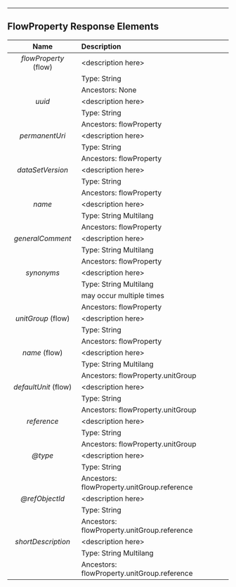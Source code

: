 ---

FlowProperty Response Elements
------------------------------

| Name             | Description                                              |
| :--------------: | :------------------------------------------------------- |
| *flowProperty* (flow)   | \<description here\>                                     |
|            | Type: String                                             |
|                  | Ancestors: None                                          |
| *uuid*           | \<description here\>                                     |
|                  | Type: String                                             |
|                  | Ancestors: flowProperty                                  |
| *permanentUri*   | \<description here\>                                     |
|                  | Type: String                                             |
|                  | Ancestors: flowProperty                                  |
| *dataSetVersion* | \<description here\>                                     |
|                  | Type: String                                             |
|                  | Ancestors: flowProperty                                  |
| *name*           | \<description here\>                                     |
|                  | Type: String Multilang                                   |
|                  | Ancestors: flowProperty                                  |
| *generalComment* | \<description here\>                                     |
|                  | Type: String Multilang                                   |
|                  | Ancestors: flowProperty                                  |
| *synonyms*       | \<description here\>                                     |
|                  | Type: String Multilang                                   |
|                  | may occur multiple times                                 |
|                  | Ancestors: flowProperty                                  |
| *unitGroup* (flow)| \<description here\>                                    |
|                  | Type: String                                             |
|                  | Ancestors: flowProperty                                  |
| *name* (flow)    | \<description here\>                                     |
|            | Type: String Multilang                                   |
|                  | Ancestors: flowProperty.unitGroup                        |
| *defaultUnit* (flow)    | \<description here\>                                     |
|            | Type: String                                             |
|                  | Ancestors: flowProperty.unitGroup                        |
| *reference*      | \<description here\>                                     |
|                  | Type: String                                             |
|                  | Ancestors: flowProperty.unitGroup                        |
| *@type*          | \<description here\>                                     |
|                  | Type: String                                             |
|                  | Ancestors: flowProperty.unitGroup.reference              |
| *@refObjectId*   | \<description here\>                                     |
|                  | Type: String                                             |
|                  | Ancestors: flowProperty.unitGroup.reference              |
| *shortDescription* | \<description here\>                                     |
|                  | Type: String Multilang                                   |
|                  | Ancestors: flowProperty.unitGroup.reference              |
